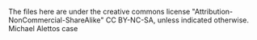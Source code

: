 The files here are under the creative commons license "Attribution-NonCommercial-ShareAlike" CC BY-NC-SA, unless indicated otherwise.<br/>
Michael Alettos case
